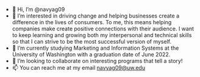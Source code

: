 - 👋 Hi, I’m @navyag09
- 👀 I’m interested in driving change and helping businesses create a difference in the lives of consumers. To me, this means helping companies make create positive connections with their audience. I want to keep learning and growing both my interpersonal and technical skills so that I can strive to be the most successful version of myself.
- 🌱 I’m currently studying Marketing and Information Systems at the University of Washington with a graduation date of June 2022.
- 💞️ I’m looking to collaborate on interesting programs that tell a story! 
- 📫 You can reach me at my email navyag09@uw.edu

